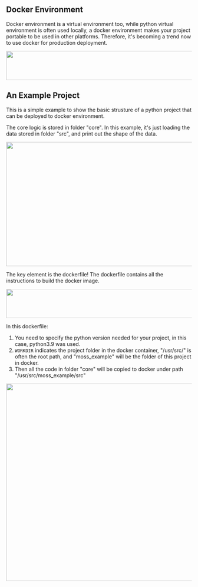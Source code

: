 ## Docker Environment

Docker environment is a virtual environment too, while python virtual environment is often used locally, a docker environment makes your project portable to be used in other platforms. Therefore, it's becoming a trend now to use docker for production deployment.

<p align="left">
<img src="https://github.com/lady-h-world/My_Garden/blob/main/images/Rainbow_Moss_images/notes/production_deployment.png" width="766" height="79" />
</p>


## An Example Project

This is a simple example to show the basic strusture of a python project that can be deployed to docker environment.

The core logic is stored in folder "core". In this example, it's just loading the data stored in folder "src", and print out the shape of the data.

<p align="left">
<img src="https://github.com/lady-h-world/My_Garden/blob/main/images/Rainbow_Moss_images/docker/core.png" width="667" height="337" />
</p>

The key element is the dockerfile! The dockerfile contains all the instructions to build the docker image.

<p align="left">
<img src="https://github.com/lady-h-world/My_Garden/blob/main/images/Rainbow_Moss_images/notes/docker_image.png" width="766" height="79" />
</p>

In this dockerfile:

1. You need to specify the python version needed for your project, in this case, python3.9 was used.
2. `WORKDIR` indicates the project folder in the docker container, "/usr/src/" is often the root path, and "moss_example" will be the folder of this project in docker.
3. Then all the code in folder "core" will be copied to docker under path "/usr/src/moss_example/src"

<p align="left">
<img src="https://github.com/lady-h-world/My_Garden/blob/main/images/Rainbow_Moss_images/docker/dockerfile.png" width="576" height="536" />
</p>



[1]:https://github.com/lady-h-world/My_Garden/tree/main/code/rainbow_moss/docker_example/moss_example
